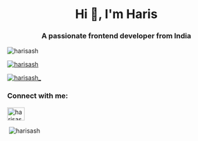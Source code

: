 <h1 align="center">Hi 👋, I'm Haris</h1>
<h3 align="center">A passionate frontend developer from India</h3>

<p align="left"> <img src="https://komarev.com/ghpvc/?username=harisash&label=Profile%20views&color=0e75b6&style=flat" alt="harisash" /> </p>

<p align="left"> <a href="https://github.com/ryo-ma/github-profile-trophy"><img src="https://github-profile-trophy.vercel.app/?username=harisash" alt="harisash" /></a> </p>

<p align="left"> <a href="https://twitter.com/harisash_" target="blank"><img src="https://img.shields.io/twitter/follow/harisash_?logo=twitter&style=for-the-badge" alt="harisash_" /></a> </p>

<h3 align="left">Connect with me:</h3>
<p align="left">
<a href="https://twitter.com/harisash_" target="blank"><img align="center" src="https://raw.githubusercontent.com/rahuldkjain/github-profile-readme-generator/master/src/images/icons/Social/twitter.svg" alt="harisash_" height="30" width="40" /></a>
</p>

<p>&nbsp;<img align="center" src="https://github-readme-stats.vercel.app/api?username=harisash&show_icons=true&locale=en" alt="harisash" /></p>
